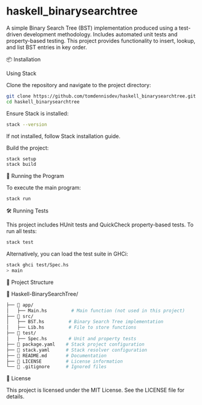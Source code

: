 # haskell_binarysearchtree

A simple Binary Search Tree (BST) implementation produced using a test-driven development methodology. Includes automated unit tests and property-based testing. This project provides functionality to insert, lookup, and list BST entries in key order.

📦 Installation

Using Stack

Clone the repository and navigate to the project directory:

```bash
git clone https://github.com/tomdennisdev/haskell_binarysearchtree.git
cd haskell_binarysearchtree
```

Ensure Stack is installed:

```bash
stack --version
```

If not installed, follow Stack installation guide.

Build the project:

```bash
stack setup
stack build
```

🚀 Running the Program

To execute the main program:

```bash
stack run
```

🛠 Running Tests

This project includes HUnit tests and QuickCheck property-based tests.
To run all tests:

```bash
stack test
```

Alternatively, you can load the test suite in GHCi:

```bash
stack ghci test/Spec.hs
> main
```

📂 Project Structure

📂 Haskell-BinarySearchTree/
```bash
├── 📂 app/
│   ├── Main.hs         # Main function (not used in this project)
├── 📂 src/
│   ├── BST.hs         # Binary Search Tree implementation
│   ├── Lib.hs         # File to store functions
├── 📂 test/
│   ├── Spec.hs        # Unit and property tests
├── 📜 package.yaml    # Stack project configuration
├── 📜 stack.yaml      # Stack resolver configuration
├── 📜 README.md       # Documentation
├── 📜 LICENSE         # License information
└── 📜 .gitignore      # Ignored files
```

📝 License

This project is licensed under the MIT License. See the LICENSE file for details.


